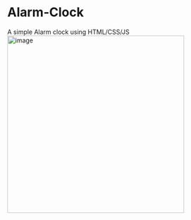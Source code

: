 # Alarm-Clock
A simple Alarm clock using HTML/CSS/JS
<img width="401" alt="image" src="https://user-images.githubusercontent.com/106760807/216060855-c2646e22-6e8a-46c3-b242-6a222fd9e94b.png">
